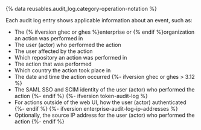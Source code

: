 {% data reusables.audit_log.category-operation-notation %}

Each audit log entry shows applicable information about an event, such as:

- The {% ifversion ghec or ghes %}enterprise or {% endif %}organization an action was performed in
- The user (actor) who performed the action
- The user affected by the action
- Which repository an action was performed in
- The action that was performed
- Which country the action took place in
- The date and time the action occurred
{%- ifversion ghec or ghes > 3.12 %}
- The SAML SSO and SCIM identity of the user (actor) who performed the action
{%- endif %}
{%- ifversion token-audit-log %}
- For actions outside of the web UI, how the user (actor) authenticated
{%- endif %}
{%- ifversion enterprise-audit-log-ip-addresses %}
- Optionally, the source IP address for the user (actor) who performed the action
{%- endif %}
